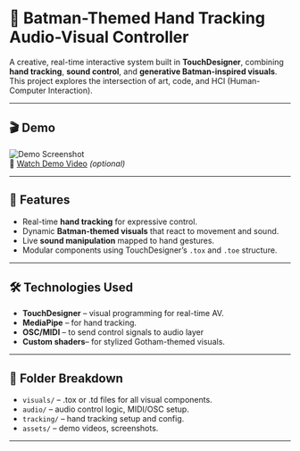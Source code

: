 # 🦇 Batman-Themed Hand Tracking Audio-Visual Controller

A creative, real-time interactive system built in **TouchDesigner**, combining **hand tracking**, **sound control**, and **generative Batman-inspired visuals**. This project explores the intersection of art, code, and HCI (Human-Computer Interaction).

---

## 🎬 Demo
![Demo Screenshot](assets/screenshots/demo.png)  
🎥 [Watch Demo Video](https://link-to-your-video.com) *(optional)*

---

## 🚀 Features
- Real-time **hand tracking** for expressive control.
- Dynamic **Batman-themed visuals** that react to movement and sound.
- Live **sound manipulation** mapped to hand gestures.
- Modular components using TouchDesigner’s `.tox` and `.toe` structure.

---

## 🛠️ Technologies Used
- **TouchDesigner** – visual programming for real-time AV.
- **MediaPipe**  – for hand tracking. 
- **OSC/MIDI** – to send control signals to audio layer 
- **Custom shaders**– for stylized Gotham-themed visuals.

---

## 📁 Folder Breakdown
- `visuals/` – .tox or .td files for all visual components.
- `audio/` – audio control logic, MIDI/OSC setup.
- `tracking/` – hand tracking setup and config.
- `assets/` – demo videos, screenshots.

---
